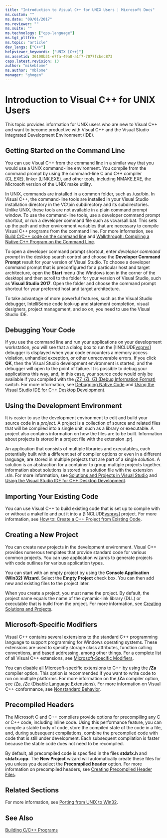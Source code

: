 ```yaml
---
title: "Introduction to Visual C++ for UNIX Users | Microsoft Docs"
ms.custom: ""
ms.date: "09/01/2017"
ms.reviewer: ""
ms.suite: ""
ms.technology: ["cpp-language"]
ms.tgt_pltfrm: ""
ms.topic: "article"
dev_langs: ["C++"]
helpviewer_keywords: ["UNIX [C++]"]
ms.assetid: 36108b31-e7fa-49a8-a1f7-7077fcbec873
caps.latest.revision: 13
author: "mikeblome"
ms.author: "mblome"
manager: "ghogen"
---
```

# Introduction to Visual C++ for UNIX Users

This topic provides information for UNIX users who are new to Visual C++ and want to become productive with Visual C++ and the Visual Studio Integrated Development Environment (IDE).  
  
## Getting Started on the Command Line  

You can use Visual C++ from the command line in a similar way that you would use a UNIX command-line environment. You compile from the command prompt by using the command-line C and C++ compiler (CL.EXE), linker (LINK.EXE), and other tools, including NMAKE.EXE, the Microsoft version of the UNIX make utility.  
  
In UNIX, commands are installed in a common folder, such as /usr/bin. In Visual C++, the command-line tools are installed in your Visual Studio installation directory in the VC\bin subdirectory and its subdirectories. Unlike UNIX, these tools are not available in a plain command prompt window. To use the command-line tools, use a developer command prompt shortcut, or run a developer command file such as vcvarsall.bat. This sets up the path and other environment variables that are necessary to compile Visual C++ programs from the command line. For more information, see [Build C/C++ code on the command line](../build/building-on-the-command-line.md) and [Walkthrough: Compiling a Native C++ Program on the Command Line](../build/walkthrough-compiling-a-native-cpp-program-on-the-command-line.md).  
  
To open a developer command prompt shortcut, enter *developer command prompt* in the desktop search control and choose the **Developer Command Prompt** result for your version of Visual Studio. To choose a developer command prompt that is preconfigured for a particular host and target architecture, open the **Start** menu (the Windows icon in the corner of the desktop) and then scroll to the folder for your version of Visual Studio, such as **Visual Studio 2017**. Open the folder and choose the command prompt shortcut for your preferred host and target architecture.
  
To take advantage of more powerful features, such as the Visual Studio debugger, IntelliSense code look-up and statement completion, visual designers, project management, and so on, you need to use the Visual Studio IDE.  
  
## Debugging Your Code  

If you use the command line and run your applications on your development workstation, you will see that a dialog box to run the [!INCLUDE[vsprvs](../assembler/masm/includes/vsprvs_md.md)] debugger is displayed when your code encounters a memory access violation, unhandled exception, or other unrecoverable errors. If you click **OK**, then the Visual Studio development environment is started, and the debugger will open to the point of failure. It is possible to debug your applications this way, and, in this case, your source code would only be available if you compiled with the [/Z7, /Zi, /ZI (Debug Information Format)](../build/reference/z7-zi-zi-debug-information-format.md) switch. For more information, see [Debugging Native Code](/visualstudio/debugger/debugging-native-code) and [Using the Visual Studio IDE for C++ Desktop Development](../ide/using-the-visual-studio-ide-for-cpp-desktop-development.md).  
  
## Using the Development Environment  

It is easier to use the development environment to edit and build your source code in a *project*. A project is a collection of source and related files that will be compiled into a single unit, such as a library or executable. A project also contains information on how the files are to be built. Information about projects is stored in a project file with the extension .prj.  
  
An application that consists of multiple libraries and executables, each potentially built with a different set of compiler options or even in a different language, are stored in multiple projects that are part of a single *solution*. A solution is an abstraction for a container to group multiple projects together. Information about solutions is stored in a solution file with the extension .sln. For more information, see [Solutions and Projects in Visual Studio](/visualstudio/ide/solutions-and-projects-in-visual-studio) and [Using the Visual Studio IDE for C++ Desktop Development](../ide/using-the-visual-studio-ide-for-cpp-desktop-development.md).  
  
## Importing Your Existing Code 
 
You can use Visual C++ to build existing code that is set up to compile with or without a makefile and put it into a [!INCLUDE[vsprvs](../assembler/masm/includes/vsprvs_md.md)] project. For more information, see [How to: Create a C++ Project from Existing Code](../ide/how-to-create-a-cpp-project-from-existing-code.md).  
  
## Creating a New Project  

You can create new projects in the development environment. Visual C++ provides numerous templates that provide standard code for various common projects. You can use application wizards to generate projects with code outlines for various application types.  
  
You can start with an empty project by using the **Console Application (Win32) Wizard**. Select the **Empty Project** check box. You can then add new and existing files to the project later.  
  
When you create a project, you must name the project. By default, the project name equals the name of the dynamic-link library (DLL) or executable that is build from the project. For more information, see [Creating Solutions and Projects](/visualstudio/ide/creating-solutions-and-projects).  
  
## Microsoft-Specific Modifiers  

Visual C++ contains several extensions to the standard C++ programming language to support programming for Windows operating systems. These extensions are used to specify storage class attributes, function calling conventions, and based addressing, among other things. For a complete list of all Visual C++ extensions, see [Microsoft-Specific Modifiers](../cpp/microsoft-specific-modifiers.md).  
  
You can disable all Microsoft-specific extensions to C++ by using the **/Za** compiler option. This option is recommended if you want to write code to run on multiple platforms. For more information on the **/Za** compiler option, see [/Za, /Ze (Disable Language Extensions)](../build/reference/za-ze-disable-language-extensions.md). For more information on Visual C++ conformance, see [Nonstandard Behavior](../cpp/nonstandard-behavior.md).  
  
## Precompiled Headers  

The Microsoft C and C++ compilers provide options for precompiling any C or C++ code, including inline code. Using this performance feature, you can compile a stable body of code, store the compiled state of the code in a file, and, during subsequent compilations, combine the precompiled code with code that is still under development. Each subsequent compilation is faster because the stable code does not need to be recompiled.  
  
By default, all precompiled code is specified in the files **stdafx.h** and **stdafx.cpp**. The **New Project** wizard will automatically create these files for you unless you deselect the **Precompiled header** option. For more information on precompiled headers, see [Creating Precompiled Header Files](../build/reference/creating-precompiled-header-files.md).  
  
## Related Sections  

For more information, see [Porting from UNIX to Win32](../porting/porting-from-unix-to-win32.md).  
  
## See Also  

[Building C/C++ Programs](../build/building-c-cpp-programs.md)